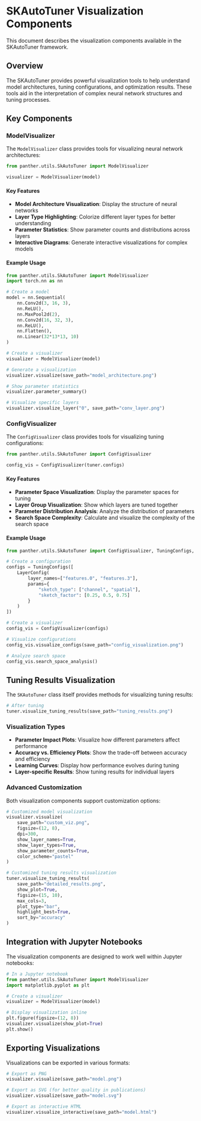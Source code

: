# SKAutoTuner Visualization Components

This document describes the visualization components available in the SKAutoTuner framework.

## Overview

The SKAutoTuner provides powerful visualization tools to help understand model architectures, tuning configurations, and optimization results. These tools aid in the interpretation of complex neural network structures and tuning processes.

## Key Components

### ModelVisualizer

The `ModelVisualizer` class provides tools for visualizing neural network architectures:

```python
from panther.utils.SkAutoTuner import ModelVisualizer

visualizer = ModelVisualizer(model)
```

#### Key Features

- **Model Architecture Visualization**: Display the structure of neural networks
- **Layer Type Highlighting**: Colorize different layer types for better understanding
- **Parameter Statistics**: Show parameter counts and distributions across layers
- **Interactive Diagrams**: Generate interactive visualizations for complex models

#### Example Usage

```python
from panther.utils.SkAutoTuner import ModelVisualizer
import torch.nn as nn

# Create a model
model = nn.Sequential(
    nn.Conv2d(3, 16, 3),
    nn.ReLU(),
    nn.MaxPool2d(2),
    nn.Conv2d(16, 32, 3),
    nn.ReLU(),
    nn.Flatten(),
    nn.Linear(32*13*13, 10)
)

# Create a visualizer
visualizer = ModelVisualizer(model)

# Generate a visualization
visualizer.visualize(save_path="model_architecture.png")

# Show parameter statistics
visualizer.parameter_summary()

# Visualize specific layers
visualizer.visualize_layer("0", save_path="conv_layer.png")
```

### ConfigVisualizer

The `ConfigVisualizer` class provides tools for visualizing tuning configurations:

```python
from panther.utils.SkAutoTuner import ConfigVisualizer

config_vis = ConfigVisualizer(tuner.configs)
```

#### Key Features

- **Parameter Space Visualization**: Display the parameter spaces for tuning
- **Layer Group Visualization**: Show which layers are tuned together
- **Parameter Distribution Analysis**: Analyze the distribution of parameters
- **Search Space Complexity**: Calculate and visualize the complexity of the search space

#### Example Usage

```python
from panther.utils.SkAutoTuner import ConfigVisualizer, TuningConfigs, LayerConfig

# Create a configuration
configs = TuningConfigs([
    LayerConfig(
        layer_names=["features.0", "features.3"],
        params={
            "sketch_type": ["channel", "spatial"],
            "sketch_factor": [0.25, 0.5, 0.75]
        }
    )
])

# Create a visualizer
config_vis = ConfigVisualizer(configs)

# Visualize configurations
config_vis.visualize_configs(save_path="config_visualization.png")

# Analyze search space
config_vis.search_space_analysis()
```

## Tuning Results Visualization

The `SKAutoTuner` class itself provides methods for visualizing tuning results:

```python
# After tuning
tuner.visualize_tuning_results(save_path="tuning_results.png")
```

### Visualization Types

- **Parameter Impact Plots**: Visualize how different parameters affect performance
- **Accuracy vs. Efficiency Plots**: Show the trade-off between accuracy and efficiency
- **Learning Curves**: Display how performance evolves during tuning
- **Layer-specific Results**: Show tuning results for individual layers

### Advanced Customization

Both visualization components support customization options:

```python
# Customized model visualization
visualizer.visualize(
    save_path="custom_viz.png",
    figsize=(12, 8),
    dpi=300,
    show_layer_names=True,
    show_layer_types=True,
    show_parameter_counts=True,
    color_scheme="pastel"
)

# Customized tuning results visualization
tuner.visualize_tuning_results(
    save_path="detailed_results.png",
    show_plot=True,
    figsize=(15, 10),
    max_cols=3,
    plot_type="bar",
    highlight_best=True,
    sort_by="accuracy"
)
```

## Integration with Jupyter Notebooks

The visualization components are designed to work well within Jupyter notebooks:

```python
# In a Jupyter notebook
from panther.utils.SkAutoTuner import ModelVisualizer
import matplotlib.pyplot as plt

# Create a visualizer
visualizer = ModelVisualizer(model)

# Display visualization inline
plt.figure(figsize=(12, 8))
visualizer.visualize(show_plot=True)
plt.show()
```

## Exporting Visualizations

Visualizations can be exported in various formats:

```python
# Export as PNG
visualizer.visualize(save_path="model.png")

# Export as SVG (for better quality in publications)
visualizer.visualize(save_path="model.svg")

# Export as interactive HTML
visualizer.visualize_interactive(save_path="model.html")
``` 